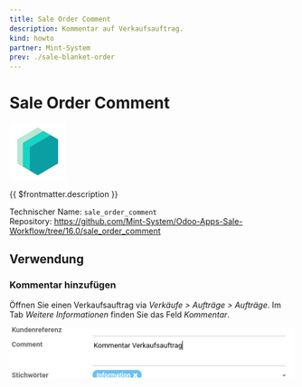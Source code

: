 ```yaml
---
title: Sale Order Comment
description: Kommentar auf Verkaufsauftrag.
kind: howto
partner: Mint-System
prev: ./sale-blanket-order
---
```

# Sale Order Comment
![icon_oms_box](attachments/icons_odoo_mint_system.png)

{{ $frontmatter.description }}

Technischer Name: `sale_order_comment`\
Repository: <https://github.com/Mint-System/Odoo-Apps-Sale-Workflow/tree/16.0/sale_order_comment>

## Verwendung

### Kommentar hinzufügen

Öffnen Sie einen Verkaufsauftrag via *Verkäufe > Aufträge > Aufträge*. Im Tab *Weitere Informationen* finden Sie das Feld *Kommentar*.

![](attachments/Sale%20Order%20Comment.png)
